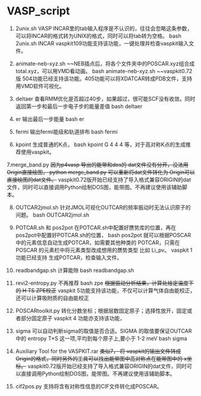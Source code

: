 # VASP_script
1.  2unix.sh
VASP INCAR里的tab输入程序是不认识的，往往会忽略这条参数，   可以将INCAR的格式转为UNIX的格式，同时可以将tab转为空格。 bash 2unix.sh INCAR
vaspkit109功能支持该功能，一键处理并检查vaspkit输入文件。

2.  animate-neb-xyz.sh
~~NEB插点后，将各个文件夹中的POSCAR.xyz组合成total.xyz，可以用VMD看动画。 bash animate-neb-xyz.sh ~~vaspkit0.72版 504功能已经支持该功能。405功能可以将XDATCAR转成PDB文件，支持用VMD软件可视化。

3. deltaer
查看RMM优化是否超过40步，如果超过，很可能SCF没有收敛。同时返回第一步和最后一步电子步的能量差值  bash deltaer

4. er
输出最后一步能量  bash er

5. fermi
输出fermi能级和轨道排布   bash fermi

6. kpoint
生成普通的K点，  bash kpoint G 4 4 4  等，对于高对称K点的生成推荐使用vaspkit。

7.merge_band.py
~~因为p4vasp 导出的能带和dos的 dat文件没有分开，没法用Origin直接绘图， python merge_band.py 可以重新将dat文件转化为 Origin可以直接绘图的dat文件。~~
vaspkit0.72版开始已经支持了导入格式兼容ORIGIN的dat文件，同时可以直接调用Python绘制DOS图，能带图。不再建议使用该辅助脚本。

8. OUTCAR2jmol.sh
针对JMOL可视化OUTCAR的频率振动时无法认识原子的问题。 bash OUTCAR2jmol.sh

9. POTCAR.sh 和 pos2pot
在POTCAR.sh中配置好赝势库的位置，再在pos2pot中配置好POTCAR.sh的位置， bash pos2pot 就可以根据POSCAR	中的元素信息自动生成POTCAR，如需要其他种类的 POTCAR，只需在POSCAR 的元素栏中将元素类型改成想用的赝势类型   比如 Li_pv。 vaspkit 1 功能已经支持 生成POTCAR，检查输入文件。

10. readbandgap.sh
计算能隙 bash readbandgap.sh

11. revi2-entropy.py  不再推荐 bash zpe
~~根据振动分析结果，计算处给定温度下的 H TS ZPE校正~~  vaspkit 5功能支持该功能，不仅可以计算气体自由能校正，还可以计算吸附质的自由能校正   

12. POSCARtoolkit.py
转化分数坐标；根据层数固定原子；选择性放开，固定或者部分固定原子 vaspkit 4 功能亦支持该功能，

13. sigma
可以自动判断sigma的取值是否合适。SIGMA 的取值要保证OUTCAR 中的 entropy T*S 这一项,平均到每个原子上,要小于 1-2 meV   bash sigma

14. Auxiliary Tool for the VASPKIT.rar
~~类似7， 将 vaspkit的输出文件转成 Origin的格式，同时另外的工具可以找出能带图中高对称点在能带图中的 x坐标。~~
vaspkit0.72版开始已经支持了导入格式兼容ORIGIN的dat文件，同时可以直接调用Python绘制DOS图，能带图。不再建议使用该辅助脚本。

15. cif2pos.py
支持将含有对称性信息的CIF文件转化成POSCAR。
